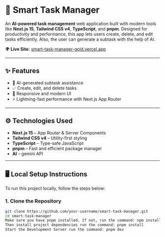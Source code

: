 # 🧠 Smart Task Manager

An **AI-powered task management** web application built with modern tools like **Next.js 15**, **Tailwind CSS v4**, **TypeScript**, and **pnpm**. Designed for productivity and performance, this app lets users create, delete, and edit tasks efficiently.  Also, the user can generate a subtask with the help of AI.

🌍 **Live Site:** [smart-task-manager-gold.vercel.app](https://smart-task-manager-gold.vercel.app/)

---

## ✨ Features

- 🔮 AI-generated subtask assistance
- ✅ Create, edit, and delete tasks
- 📱 Responsive and modern UI
- ⚡ Lightning-fast performance with Next.js App Router

---

## ⚙️ Technologies Used

- **Next.js 15** – App Router & Server Components  
- **Tailwind CSS v4** – Utility-first styling  
- **TypeScript** – Type-safe JavaScript  
- **pnpm** – Fast and efficient package manager  
- **AI** – gemini API

---

## 🖥️ Local Setup Instructions

To run this project locally, follow the steps below:

### 1. Clone the Repository

```bash
git clone https://github.com/your-username/smart-task-manager.git
cd smart-task-manager
Make sure you have pnpm installed. If not, run the command: npm install -g pnpm
Then install project dependencies run the command: pnpm install
Start the Development Server run the command: pnpm dev

